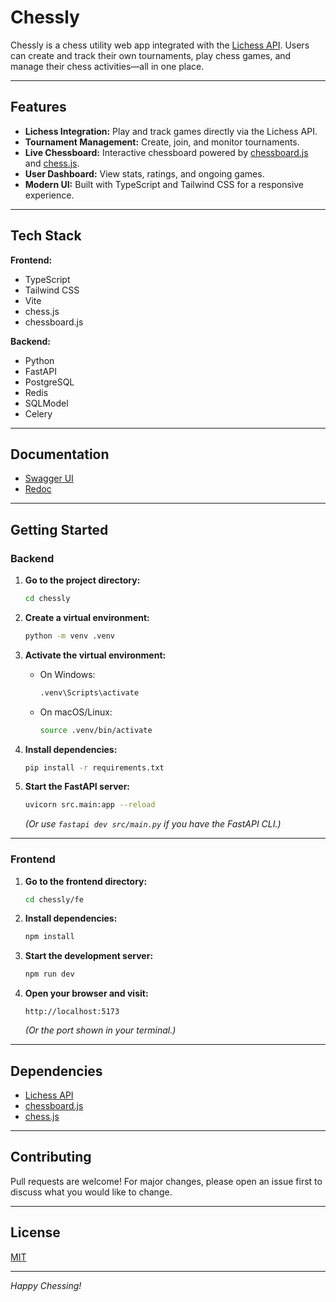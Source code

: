 # Chessly

Chessly is a chess utility web app integrated with the [Lichess API](https://lichess.org/api#section/Introduction).
Users can create and track their own tournaments, play chess games, and manage their chess activities—all in one place.

---

## Features

- **Lichess Integration:** Play and track games directly via the Lichess API.
- **Tournament Management:** Create, join, and monitor tournaments.
- **Live Chessboard:** Interactive chessboard powered by [chessboard.js](https://chessboardjs.com/index.html) and [chess.js](https://jhlywa.github.io/chess.js/).
- **User Dashboard:** View stats, ratings, and ongoing games.
- **Modern UI:** Built with TypeScript and Tailwind CSS for a responsive experience.

---

## Tech Stack

**Frontend:**
- TypeScript
- Tailwind CSS
- Vite
- chess.js
- chessboard.js

**Backend:**
- Python
- FastAPI
- PostgreSQL
- Redis
- SQLModel
- Celery

---

## Documentation

- [Swagger UI](http://localhost:8000/api/v1/docs)
- [Redoc](http://localhost:8000/api/v1/redoc)

---

## Getting Started

### Backend

1. **Go to the project directory:**
    ```bash
    cd chessly
    ```

2. **Create a virtual environment:**
    ```bash
    python -m venv .venv
    ```

3. **Activate the virtual environment:**
    - On Windows:
      ```bash
      .venv\Scripts\activate
      ```
    - On macOS/Linux:
      ```bash
      source .venv/bin/activate
      ```

4. **Install dependencies:**
    ```bash
    pip install -r requirements.txt
    ```

5. **Start the FastAPI server:**
    ```bash
    uvicorn src.main:app --reload
    ```
    *(Or use `fastapi dev src/main.py` if you have the FastAPI CLI.)*

---

### Frontend

1. **Go to the frontend directory:**
    ```bash
    cd chessly/fe
    ```

2. **Install dependencies:**
    ```bash
    npm install
    ```

3. **Start the development server:**
    ```bash
    npm run dev
    ```

4. **Open your browser and visit:**
    ```
    http://localhost:5173
    ```
    *(Or the port shown in your terminal.)*

---

## Dependencies

- [Lichess API](https://lichess.org/api#section/Introduction)
- [chessboard.js](https://chessboardjs.com/index.html)
- [chess.js](https://jhlywa.github.io/chess.js/)

---

## Contributing

Pull requests are welcome! For major changes, please open an issue first to discuss what you would like to change.

---

## License

[MIT](LICENSE)

---

*Happy Chessing!*